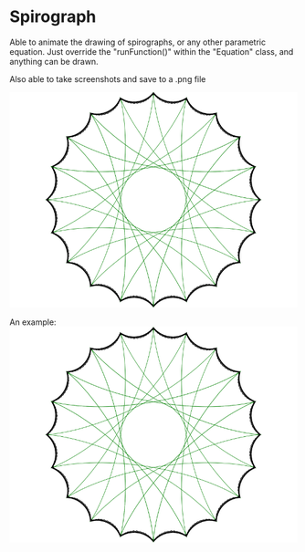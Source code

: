 # Spirograph
Able to animate the drawing of spirographs, or any other parametric equation. Just override the "runFunction()" within the "Equation" class, and anything can be drawn.

Also able to take screenshots and save to a .png file

[![Watch the video](https://raw.githubusercontent.com/JakubDylag/SpaceCadets/master/5-Spirograph/screenshot.png)](https://youtu.be/ZIIy9IvFOLA)


An example:
![alt text](https://raw.githubusercontent.com/JakubDylag/SpaceCadets/master/5-Spirograph/screenshot.png)


